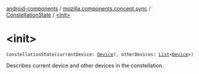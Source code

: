 [android-components](../../index.md) / [mozilla.components.concept.sync](../index.md) / [ConstellationState](index.md) / [&lt;init&gt;](./-init-.md)

# &lt;init&gt;

`ConstellationState(currentDevice: `[`Device`](../-device/index.md)`?, otherDevices: `[`List`](https://kotlinlang.org/api/latest/jvm/stdlib/kotlin.collections/-list/index.html)`<`[`Device`](../-device/index.md)`>)`

Describes current device and other devices in the constellation.

